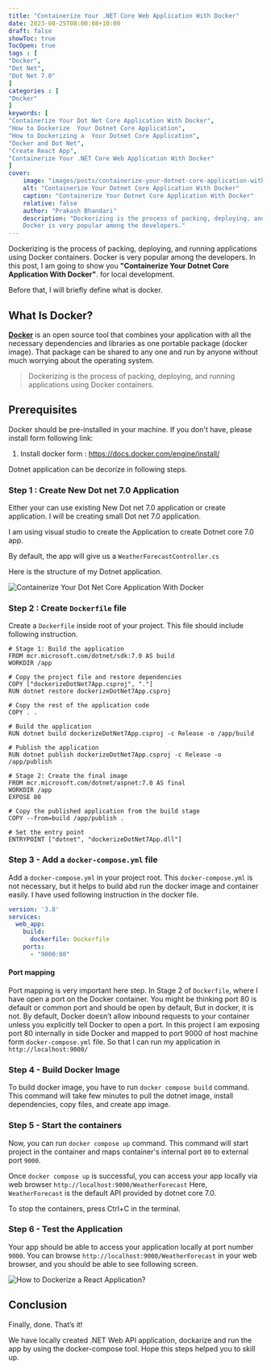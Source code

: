 ```yaml
---
title: "Containerize Your .NET Core Web Application With Docker"
date: 2023-08-25T08:00:08+10:00
draft: false
showToc: true
TocOpen: true
tags : [
"Docker",
"Dot Net",
"Dot Net 7.0"
]
categories : [
"Docker"
]
keywords: [
"Containerize Your Dot Net Core Application With Docker",
"How to Dockerize  Your Dotnet Core Application",
"How to Dockerizing a  Your Dotnet Core Application",
"Docker and Dot Net",
"Create React App",
"Containerize Your .NET Core Web Application With Docker"
]
cover:
    image: "images/posts/containerize-your-dotnet-core-application-with-docker/containerize-your-dotnet-core-application-with-docker.png"
    alt: "Containerize Your Dotnet Core Application With Docker"
    caption: "Containerize Your Dotnet Core Application With Docker"
    relative: false
    author: "Prakash Bhandari"
    description: "Dockerizing is the process of packing, deploying, and running applications using Docker containers.
    Docker is very popular among the developers."
---
```


Dockerizing is the process of packing, deploying, and running applications using Docker containers.
Docker is very popular among the developers. In this post, I am going to show you **"Containerize Your Dotnet Core Application With Docker"**.
for local development.

Before that, I will briefly define what is docker.

## What Is Docker?
**[Docker](https://www.docker.com/)** is an open source tool that combines your application with all
the necessary dependencies and libraries as one portable package (docker image).
That package can be shared to any one and run by anyone without much worrying about the operating system.


>Dockerizing is the process of packing, deploying, and running applications using Docker containers.

##  Prerequisites
Docker should be pre-installed in your machine.
If you don't have, please install form following link:
1. Install docker form : https://docs.docker.com/engine/install/



Dotnet application can be decorize in following steps.

### Step 1 : Create New Dot net 7.0  Application

Either your can use existing New Dot net 7.0  application or create  application.
I will be creating small Dot net 7.0 application.

I am using visual studio to create the Application to create Dotnet core 7.0 app.

By default, the app will give us a `WeatherForecastController.cs`

Here is the structure of my Dotnet application.

![Containerize Your Dot Net Core Application With Docker](/images/posts/containerize-your-dotnet-core-application-with-docker/project-structure.png#center)



### Step 2 : Create `Dockerfile` file

Create a `Dockerfile` inside root of your project. 
This file should include following instruction.

```
# Stage 1: Build the application
FROM mcr.microsoft.com/dotnet/sdk:7.0 AS build
WORKDIR /app

# Copy the project file and restore dependencies
COPY ["dockerizeDotNet7App.csproj", "."]
RUN dotnet restore dockerizeDotNet7App.csproj

# Copy the rest of the application code
COPY . .

# Build the application
RUN dotnet build dockerizeDotNet7App.csproj -c Release -o /app/build

# Publish the application
RUN dotnet publish dockerizeDotNet7App.csproj -c Release -o /app/publish

# Stage 2: Create the final image
FROM mcr.microsoft.com/dotnet/aspnet:7.0 AS final
WORKDIR /app
EXPOSE 80

# Copy the published application from the build stage
COPY --from=build /app/publish .

# Set the entry point
ENTRYPOINT ["dotnet", "dockerizeDotNet7App.dll"]
```

### Step 3 - Add a `docker-compose.yml` file

Add a `docker-compose.yml` in your project root. This `docker-compose.yml` is not necessary, but it helps to build abd
run the docker image and container easily.
I have used following instruction in the docker file.

```yaml
version: '3.8'
services:
  web_app:
    build:
      dockerfile: Dockerfile
    ports:
      - "9000:80"
```

#### Port mapping

Port mapping is very important here step. In Stage 2 of `Dockerfile`, where I have open a port on the Docker container. You might be thinking port 80 is default or common port and should be open by default, But in docker, it is not. By default, Docker doesn’t allow inbound requests to your container unless you explicitly tell Docker to open a port.
In this project I am exposing port 80 internally in side Docker and mapped to port 9000 of host machine form `docker-compose.yml` file. So that I can run my application in `http://localhost:9000/`


### Step 4 - Build Docker Image
To build docker image, you have to run `docker compose build` command. This command will take few minutes to
pull the dotnet image, install dependencies, copy files, and create app image.

### Step 5 - Start the containers
Now, you can run `docker compose up` command. This command will start project in the container and
maps container's internal port `80` to external port `9000`.

Once `docker compose up` is successful, you can access your app locally via web browser `http://localhost:9000/WeatherForecast`
Here, `WeatherForecast` is the default API provided by dotnet core 7.0.

To stop the containers, press Ctrl+C in the terminal.

### Step 6 - Test the Application

Your app should be able to access your application locally at port number `9000`.
You can browse `http://localhost:9000/WeatherForecast` in your web browser, and you should be able to see following screen.

![How to Dockerize a React Application?](/images/posts/containerize-your-dotnet-core-application-with-docker/output.png#center)

## Conclusion

Finally, done. That’s it!

We have locally created .NET Web API application, dockarize and run the app by using the docker-compose tool. Hope this steps helped you
to skill up.




